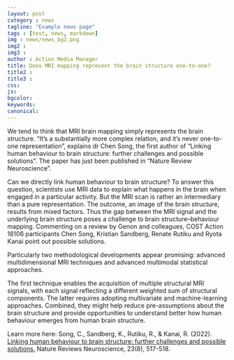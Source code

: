 ```yaml
---
layout: post
category : news
tagline: "Example news page"
tags : [test, news, markdown]
img : news/news_bg2.png
img2 :
img3 :
author : Action Media Manager
title: Does MRI mapping represent the brain structure one-to-one?
title2 :
title3 :
css:
js:
bgcolor:
keywords:
canonical:
---
```


We tend to think that MRI brain mapping simply represents the brain structure. “It’s a substantially more complex relation, and it’s never one-to-one representation”, explains dr Chen Song, the first author of “Linking human behaviour to brain structure: further challenges and possible solutions”. The paper has just been published in “Nature Review Neuroscience”.

<!--more-->

Can we directly link human behaviour to brain structure? To answer this question, scientists use MRI data to explain what happens in the brain when engaged in a particular activity. But the MRI scan is rather an intermediary than a pure representation. The outcome, an image of the brain structure, results from mixed factors. Thus the gap between the MRI signal and the underlying brain structure poses a challenge to brain structure–behaviour mapping. Commenting on a review by Genon and colleagues, COST Action 18106 participants Chen Song, Kristian Sandberg, Renate Rutiku and Ryota Kanai point out possible solutions. 

Particularly two methodological developments appear promising: advanced multidimensional MRI techniques and advanced multimodal statistical approaches. 

The first technique enables the acquisition of multiple structural MRI signals, with each signal reflecting a different weighted sum of structural components. The latter requires adopting multivariate and machine-learning approaches. Combined, they might help reduce pre-assumptions about the brain structure and provide opportunities to understand better how human behaviour emerges from human brain structure.

Learn more here: Song, C., Sandberg, K., Rutiku, R., & Kanai, R. (2022). <a href="https://doi.org/10.1038/s41583-022-00614-4">Linking human behaviour to brain structure: further challenges and possible solutions.</a> Nature Reviews Neuroscience, 23(8), 517-518.

